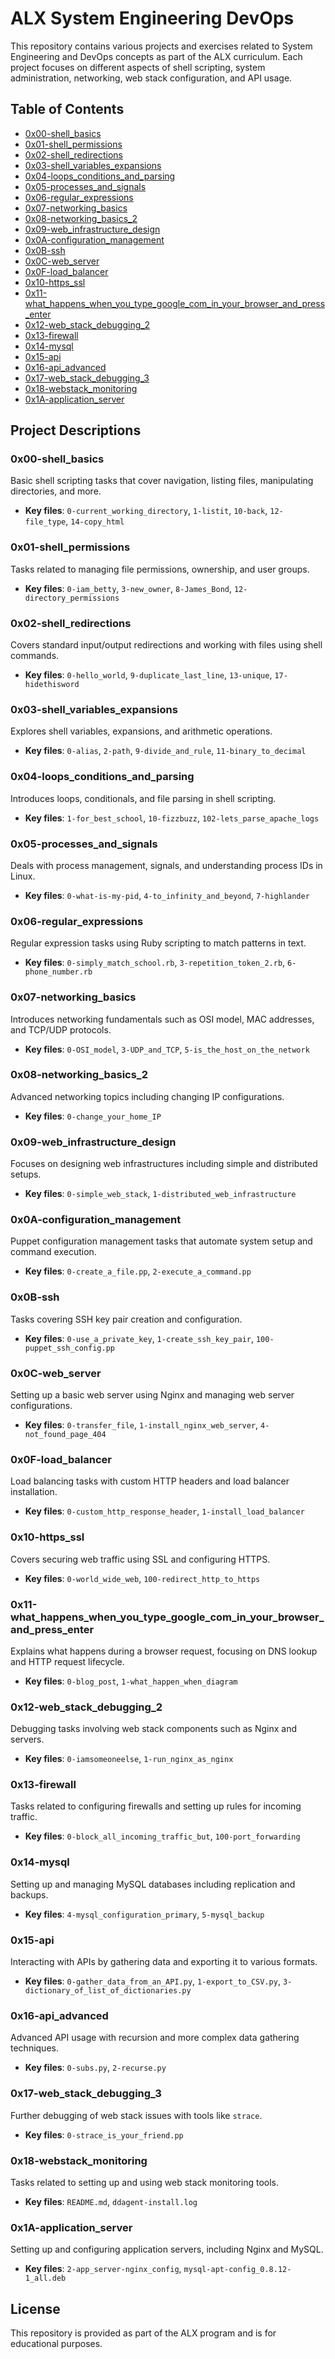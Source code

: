 # ALX System Engineering DevOps

This repository contains various projects and exercises related to System Engineering and DevOps concepts as part of the ALX curriculum. Each project focuses on different aspects of shell scripting, system administration, networking, web stack configuration, and API usage.

## Table of Contents

- [0x00-shell_basics](#0x00-shell_basics)
- [0x01-shell_permissions](#0x01-shell_permissions)
- [0x02-shell_redirections](#0x02-shell_redirections)
- [0x03-shell_variables_expansions](#0x03-shell_variables_expansions)
- [0x04-loops_conditions_and_parsing](#0x04-loops_conditions_and_parsing)
- [0x05-processes_and_signals](#0x05-processes_and_signals)
- [0x06-regular_expressions](#0x06-regular_expressions)
- [0x07-networking_basics](#0x07-networking_basics)
- [0x08-networking_basics_2](#0x08-networking_basics_2)
- [0x09-web_infrastructure_design](#0x09-web_infrastructure_design)
- [0x0A-configuration_management](#0x0A-configuration_management)
- [0x0B-ssh](#0x0B-ssh)
- [0x0C-web_server](#0x0C-web_server)
- [0x0F-load_balancer](#0x0F-load_balancer)
- [0x10-https_ssl](#0x10-https_ssl)
- [0x11-what_happens_when_you_type_google_com_in_your_browser_and_press_enter](#0x11-what_happens_when_you_type_google_com_in_your_browser_and_press_enter)
- [0x12-web_stack_debugging_2](#0x12-web_stack_debugging_2)
- [0x13-firewall](#0x13-firewall)
- [0x14-mysql](#0x14-mysql)
- [0x15-api](#0x15-api)
- [0x16-api_advanced](#0x16-api_advanced)
- [0x17-web_stack_debugging_3](#0x17-web_stack_debugging_3)
- [0x18-webstack_monitoring](#0x18-webstack_monitoring)
- [0x1A-application_server](#0x1A-application_server)

## Project Descriptions

### 0x00-shell_basics
Basic shell scripting tasks that cover navigation, listing files, manipulating directories, and more.
- **Key files**: `0-current_working_directory`, `1-listit`, `10-back`, `12-file_type`, `14-copy_html`

### 0x01-shell_permissions
Tasks related to managing file permissions, ownership, and user groups.
- **Key files**: `0-iam_betty`, `3-new_owner`, `8-James_Bond`, `12-directory_permissions`

### 0x02-shell_redirections
Covers standard input/output redirections and working with files using shell commands.
- **Key files**: `0-hello_world`, `9-duplicate_last_line`, `13-unique`, `17-hidethisword`

### 0x03-shell_variables_expansions
Explores shell variables, expansions, and arithmetic operations.
- **Key files**: `0-alias`, `2-path`, `9-divide_and_rule`, `11-binary_to_decimal`

### 0x04-loops_conditions_and_parsing
Introduces loops, conditionals, and file parsing in shell scripting.
- **Key files**: `1-for_best_school`, `10-fizzbuzz`, `102-lets_parse_apache_logs`

### 0x05-processes_and_signals
Deals with process management, signals, and understanding process IDs in Linux.
- **Key files**: `0-what-is-my-pid`, `4-to_infinity_and_beyond`, `7-highlander`

### 0x06-regular_expressions
Regular expression tasks using Ruby scripting to match patterns in text.
- **Key files**: `0-simply_match_school.rb`, `3-repetition_token_2.rb`, `6-phone_number.rb`

### 0x07-networking_basics
Introduces networking fundamentals such as OSI model, MAC addresses, and TCP/UDP protocols.
- **Key files**: `0-OSI_model`, `3-UDP_and_TCP`, `5-is_the_host_on_the_network`

### 0x08-networking_basics_2
Advanced networking topics including changing IP configurations.
- **Key files**: `0-change_your_home_IP`

### 0x09-web_infrastructure_design
Focuses on designing web infrastructures including simple and distributed setups.
- **Key files**: `0-simple_web_stack`, `1-distributed_web_infrastructure`

### 0x0A-configuration_management
Puppet configuration management tasks that automate system setup and command execution.
- **Key files**: `0-create_a_file.pp`, `2-execute_a_command.pp`

### 0x0B-ssh
Tasks covering SSH key pair creation and configuration.
- **Key files**: `0-use_a_private_key`, `1-create_ssh_key_pair`, `100-puppet_ssh_config.pp`

### 0x0C-web_server
Setting up a basic web server using Nginx and managing web server configurations.
- **Key files**: `0-transfer_file`, `1-install_nginx_web_server`, `4-not_found_page_404`

### 0x0F-load_balancer
Load balancing tasks with custom HTTP headers and load balancer installation.
- **Key files**: `0-custom_http_response_header`, `1-install_load_balancer`

### 0x10-https_ssl
Covers securing web traffic using SSL and configuring HTTPS.
- **Key files**: `0-world_wide_web`, `100-redirect_http_to_https`

### 0x11-what_happens_when_you_type_google_com_in_your_browser_and_press_enter
Explains what happens during a browser request, focusing on DNS lookup and HTTP request lifecycle.
- **Key files**: `0-blog_post`, `1-what_happen_when_diagram`

### 0x12-web_stack_debugging_2
Debugging tasks involving web stack components such as Nginx and servers.
- **Key files**: `0-iamsomeoneelse`, `1-run_nginx_as_nginx`

### 0x13-firewall
Tasks related to configuring firewalls and setting up rules for incoming traffic.
- **Key files**: `0-block_all_incoming_traffic_but`, `100-port_forwarding`

### 0x14-mysql
Setting up and managing MySQL databases including replication and backups.
- **Key files**: `4-mysql_configuration_primary`, `5-mysql_backup`

### 0x15-api
Interacting with APIs by gathering data and exporting it to various formats.
- **Key files**: `0-gather_data_from_an_API.py`, `1-export_to_CSV.py`, `3-dictionary_of_list_of_dictionaries.py`

### 0x16-api_advanced
Advanced API usage with recursion and more complex data gathering techniques.
- **Key files**: `0-subs.py`, `2-recurse.py`

### 0x17-web_stack_debugging_3
Further debugging of web stack issues with tools like `strace`.
- **Key files**: `0-strace_is_your_friend.pp`

### 0x18-webstack_monitoring
Tasks related to setting up and using web stack monitoring tools.
- **Key files**: `README.md`, `ddagent-install.log`

### 0x1A-application_server
Setting up and configuring application servers, including Nginx and MySQL.
- **Key files**: `2-app_server-nginx_config`, `mysql-apt-config_0.8.12-1_all.deb`

## License

This repository is provided as part of the ALX program and is for educational purposes.

